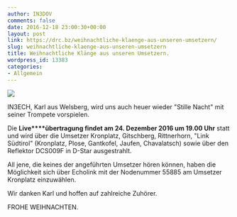 ```yaml
---
author: IN3DOV
comments: false
date: 2016-12-18 23:00:30+00:00
layout: post
link: https://drc.bz/weihnachtliche-klaenge-aus-unseren-umsetzern/
slug: weihnachtliche-klaenge-aus-unseren-umsetzern
title: Weihnachtliche Klänge aus unseren Umsetzern.
wordpress_id: 13383
categories:
- Allgemein
---
```


![](https://drc.bz/wp-content/uploads/2010/12/trompete.jpg)




IN3ECH, Karl aus Welsberg, wird uns auch heuer wieder "Stille Nacht" mit seiner Trompete vorspielen.




Die **Live****übertragung findet am 24. Dezember 2016 um 19.00 Uhr** statt und wird über die Umsetzer Kronplatz, Gitschberg, Rittnerhorn, "Link Südtirol" (Kronplatz, Plose, Gantkofel, Jaufen, Chavalatsch) sowie über den Reflektor DCS009F in D-Star ausgestrahlt.




All jene, die keines der angeführten Umsetzer hören können, haben die Möglichkeit sich über Echolink mit der Nodenummer 55885 am Umsetzer Kronplatz einzuwählen.




Wir danken Karl und hoffen auf zahlreiche Zuhörer.




FROHE WEIHNACHTEN.



